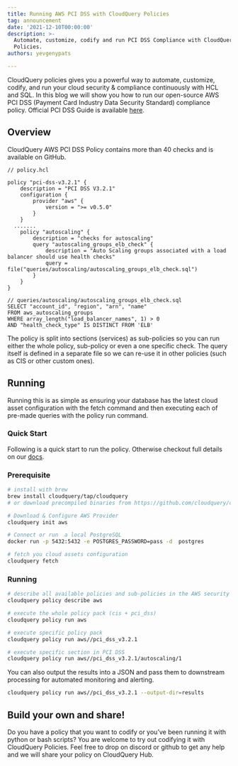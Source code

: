 ```yaml
---
title: Running AWS PCI DSS with CloudQuery Policies
tag: announcement
date: '2021-12-10T00:00:00'
description: >-
  Automate, customize, codify and run PCI DSS Compliance with CloudQuery
  Policies.
authors: yevgenypats

---
```


CloudQuery policies gives you a powerful way to automate, customize, codify, and run your cloud security & compliance continuously with HCL and SQL. In this blog we will show you how to run our open-source AWS PCI DSS (Payment Card Industry Data Security Standard) compliance policy. Official PCI DSS Guide is available [here](https://www.pcisecuritystandards.org/).


## Overview

CloudQuery AWS PCI DSS Policy contains more than 40 checks and is available on GitHub.

```hcl
// policy.hcl

policy "pci-dss-v3.2.1" {
    description = "PCI DSS V3.2.1"
    configuration {
        provider "aws" {
            version = ">= v0.5.0"
        }
    }
  .......
    policy "autoscaling" {
        description = "checks for autoscaling"
        query "autoscaling_groups_elb_check" {
            description = "Auto Scaling groups associated with a load balancer should use health checks"
            query = file("queries/autoscaling/autoscaling_groups_elb_check.sql")
        }
    }
}

// queries/autoscaling/autoscaling_groups_elb_check.sql
SELECT "account_id", "region", "arn", "name"
FROM aws_autoscaling_groups
WHERE array_length("load_balancer_names", 1) > 0
AND "health_check_type" IS DISTINCT FROM 'ELB'
```

The policy is split into sections (services) as sub-policies so you can run either the whole policy, sub-policy or even a one specific check. The query itself is defined in a separate file so we can re-use it in other policies (such as CIS or other custom ones).

## Running

Running this is as simple as ensuring your database has the latest cloud asset configuration with the fetch command and then executing each of pre-made queries with the policy run command.

### Quick Start

Following is a quick start to run the policy. Otherwise checkout full details on our [docs](https://docs.cloudquery.io/docs/policies).

### Prerequisite

```bash
# install with brew
brew install cloudquery/tap/cloudquery
# or download precompiled binaries from https://github.com/cloudquery/cloudquery/releases

# Download & Configure AWS Provider
cloudquery init aws

# Connect or run  a local PostgreSQL
docker run -p 5432:5432 -e POSTGRES_PASSWORD=pass -d  postgres

# fetch you cloud assets configuration
cloudquery fetch
```

### Running

```bash
# describe all available policies and sub-policies in the AWS security & compliance pack
cloudquery policy describe aws

# execute the whole policy pack (cis + pci_dss)
cloudquery policy run aws

# execute specific policy pack
cloudquery policy run aws//pci_dss_v3.2.1

# execute specific section in PCI DSS
cloudquery policy run aws//pci_dss_v3.2.1/autoscaling/1
```

You can also output the results into a JSON and pass them to downstream processing for automated monitoring and alerting.

```bash
cloudquery policy run aws//pci_dss_v3.2.1 --output-dir=results
```

## Build your own and share!

Do you have a policy that you want to codify or you’ve been running it with python or bash scripts? You are welcome to try out codifying it with CloudQuery Policies. Feel free to drop on discord or github to get any help and we will share your policy on CloudQuery Hub.
